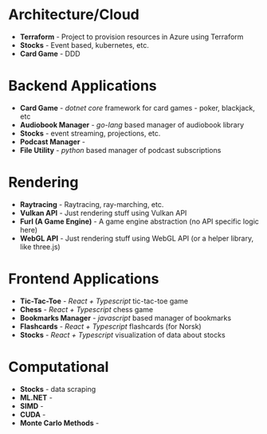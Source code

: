 # Architecture/Cloud
* **Terraform** - Project to provision resources in Azure using Terraform
* **Stocks** - Event based, kubernetes, etc.
* **Card Game** - DDD

# Backend Applications
* **Card Game** - *dotnet core* framework for card games - poker, blackjack, etc
* **Audiobook Manager** - *go-lang*  based manager of audiobook library
* **Stocks** - event streaming, projections, etc.
* **Podcast Manager** - 
* **File Utility** - *python* based manager of podcast subscriptions

# Rendering
* **Raytracing** - Raytracing, ray-marching, etc.
* **Vulkan API** - Just rendering stuff using Vulkan API
* **Furl (A Game Engine)** - A game engine abstraction (no API specific logic here)
* **WebGL API** - Just rendering stuff using WebGL API (or a helper library, like three.js)

# Frontend Applications
* **Tic-Tac-Toe** - *React + Typescript* tic-tac-toe game
* **Chess** - *React + Typescript* chess game
* **Bookmarks Manager** - *javascript* based manager of bookmarks
* **Flashcards** - *React + Typescript* flashcards (for Norsk)
* **Stocks** - *React + Typescript* visualization of data about stocks

# Computational
* **Stocks** - data scraping
* **ML.NET** - 
* **SIMD** - 
* **CUDA** - 
* **Monte Carlo Methods** - 